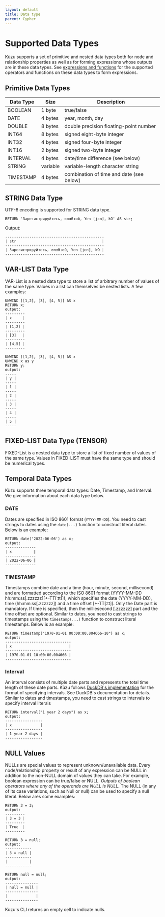 ```yaml
---
layout: default
title: Data type
parent: Cypher
---
```


# Supported Data Types 

Kùzu supports a set of primitive and nested data types both for node and relationship properties 
as well as for forming expressions whose outputs are in these data types.
See [expressions and functions](expressions/overview.md) for the supported operators and functions on these data types to form expressions. 

## Primitive Data Types

| Data Type | Size | Description | 
| --- | --- | --- |
| BOOLEAN | 1 byte | true/false |
| DATE| 4 bytes | year, month, day|
| DOUBLE | 8 bytes | double precision floating-point number |
| INT64| 8 bytes | signed eight-byte integer |
| INT32| 4 bytes | signed four-byte integer |
| INT16| 2 bytes | signed two-byte integer |
| INTERVAL| 4 bytes | date/time difference (see below) | 
| STRING| variable | variable-length character string |
| TIMESTAMP | 4 bytes | combination of time and date (see below) |

## STRING Data Type
UTF-8 encoding is supported for STRING data type.
```
RETURN 'Зарегистрируйтесь, σπαθιοῦ, Yen [jɛn], kΩ' AS str;
```
Output:
```
---------------------------------------------
| str                                       |
---------------------------------------------
| Зарегистрируйтесь, σπαθιοῦ, Yen [jɛn], kΩ |
---------------------------------------------
```

## VAR-LIST Data Type
VAR-List is a nested data type to store a list of arbitrary number of values of the same type. 
Values in a list can themselves be nested lists. A few examples:
```
UNWIND [[1,2], [3], [4, 5]] AS x
RETURN x;
output:
---------
| x     |
---------
| [1,2] |
---------
| [3]   |
---------
| [4,5] |
---------

UNWIND [[1,2], [3], [4, 5]] AS x 
UNWIND x as y 
RETURN y;
output:
-----
| y |
-----
| 1 |
-----
| 2 |
-----
| 3 |
-----
| 4 |
-----
| 5 |
-----
```

## FIXED-LIST Data Type (TENSOR)
FIXED-List is a nested data type to store a list of fixed number of values of the same type. 
Values in FIXED-LIST must have the same type and should be numerical types.

## Temporal Data Types
Kùzu supports three temporal data types: Date, Timestamp, and Interval.
We give information about each data type below.

### DATE
Dates are specified in ISO 8601 format (`YYYY-MM-DD`). 
You need to cast strings to dates using the `date(...)` function to construct literal dates. 
Below is an example:
```
RETURN date('2022-06-06') as x;
output:
--------------
| x          |
--------------
| 2022-06-06 |
--------------
```

### TIMESTAMP
Timestamps combine date and a time (hour, minute, second, millisecond) and are formatted
according to the ISO 8601 format (YYYY-MM-DD hh:mm:ss[.zzzzzz][+-TT[:tt]]),
which specifies the date (YYYY-MM-DD), time (hh:mm:ss[.zzzzzz]) and a time offset [+-TT[:tt]].
Only the Date part is mandatory. If time is specified, then the milliesecond [.zzzzzz] part
and the time offset are optional. Similar to dates, you need to cast strings to timestamps
using the `timestamp(...)` function to construct literal timestamps. Below is an example:
```
RETURN timestamp("1970-01-01 00:00:00.004666-10") as x;
output:
------------------------------
| x                          |
------------------------------
| 1970-01-01 10:00:00.004666 |
------------------------------
```

### Interval
An interval consists of multiple date parts and represents the total time length of
these date parts. Kùzu follows [DuckDB's implementation](https://duckdb.org/docs/sql/data_types/interval)
for the format of specifying intervals. See DuckDB's documentation for details. Similar
to dates and timestamps, you need to cast strings to intervals to specify interval literals  
```
RETURN interval("1 year 2 days") as x;
output:
-----------------
| x             |
-----------------
| 1 year 2 days |
-----------------
```

## NULL Values
NULLs are special values to represent unknown/unavailable data.
Every node/relationship property or result of any expression can
be NULL in addition to the non-NULL domain of values they can take.
For example, boolean expression can be true/false or NULL.
*Outputs of boolean operators where any of the operands are NULL is NULL*.
The NULL (in any of its case variations, such as Null or null) can be
used to specify a null literal. Below ares some examples:
```
RETURN 3 = 3;
output:
---------
| 3 = 3 |
---------
| True  |
---------

RETURN 3 = null;
output:
------------
| 3 = null |
------------
|          |
------------

RETURN null = null;
output:
---------------
| null = null |
---------------
|             |
---------------
```
Kùzu's CLI returns an empty cell to indicate nulls.
